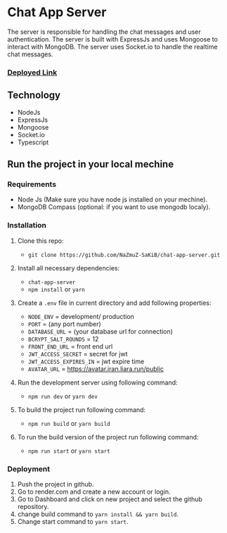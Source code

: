 # Chat App Server

The server is responsible for handling the chat messages and user authentication. The server is built with ExpressJs and uses Mongoose to interact with MongoDB. The server uses Socket.io to handle the realtime chat messages.

### [Deployed Link](https://chat-app-server-cfig.onrender.com)

## Technology

- NodeJs
- ExpressJs
- Mongoose
- Socket.io
- Typescript

## Run the project in your local mechine

### Requirements

- Node Js (Make sure you have node js installed on your mechine).
- MongoDB Compass (optional: if you want to use mongodb localy).

### Installation

1. Clone this repo:
   - `git clone https://github.com/NaZmuZ-SaKiB/chat-app-server.git`
2. Install all necessary dependencies:
   - `chat-app-server`
   - `npm install` or `yarn`
3. Create a `.env` file in current directory and add following properties:

   - `NODE_ENV` = development/ production
   - `PORT` = (any port number)
   - `DATABASE_URL` = (your database url for connection)
   - `BCRYPT_SALT_ROUNDS` = 12
   - `FRONT_END_URL` = front end url
   - `JWT_ACCESS_SECRET` = secret for jwt
   - `JWT_ACCESS_EXPIRES_IN` = jwt expire time
   - `AVATAR_URL` = https://avatar.iran.liara.run/public

4. Run the development server using following command:
   - `npm run dev` or `yarn dev`
5. To build the project run following command:
   - `npm run build` or `yarn build`
6. To run the build version of the project run following command:
   - `npm run start` or `yarn start`

### Deployment

1. Push the project in github.
2. Go to render.com and create a new account or login.
3. Go to Dashboard and click on new project and select the github repository.
4. change build command to `yarn install && yarn build`.
5. Change start command to `yarn start`.
